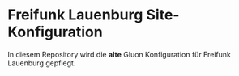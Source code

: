 # Freifunk Lauenburg Site-Konfiguration

In diesem Repository wird die **alte** Gluon Konfiguration für Freifunk Lauenburg gepflegt.

